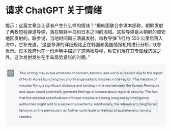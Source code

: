 



# 请求 ChatGPT 关于情绪



提示：这篇文章会让读者产生什么样的情绪？“据韩国联合参谋本部称，朝鲜发射了两枚短程弹道导弹，落在朝鲜半岛和日本之间的海域。这些导弹是从朝鲜的顺安地区发射的，联参说，当地时间周三清晨发射。每枚导弹飞行约 550 公里后落入海中，它补充道。‘这些导弹的详细规格正在韩国和美国情报机构进行分析，’联参表示。日本政府也在一份声明中描述了这两枚导弹，称它们落在其专属经济区之外。这次发射发生在半岛局势紧张的时期。”

![图片](img/image033.jpg)
